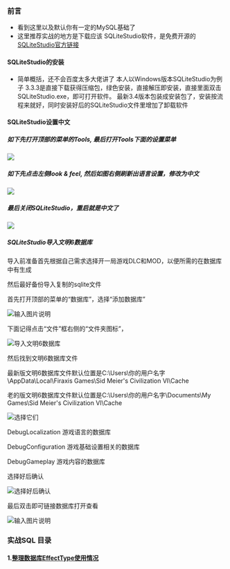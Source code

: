 ### 前言
- 看到这里以及默认你有一定的MySQL基础了
- 这里推荐实战的地方是下载应该 SQLiteStudio软件，是免费开源的[SQLiteStudio官方链接](https://sqlitestudio.pl/)
#### SQLiteStudio的安装
- 简单概括，还不会百度太多大佬讲了
本人以Windows版本SQLiteStudio为例子
3.3.3是直接下载获得压缩包，绿色安装，直接解压即安装，直接里面双击SQLiteStudio.exe，即可打开软件。
最新3.4版本包装成安装包了，安装按流程来就好，同时安装好后的SQLiteStudio文件里增加了卸载软件
#### SQLiteStudio设置中文
##### 如下先打开顶部的菜单的Tools, 最后打开Tools下面的设置菜单
![](../%E5%AD%98%E6%94%BE%E7%85%A7%E7%89%87/1image.png)
##### 如下先点击左侧look & feel, 然后如图右侧刷新出语言设置，修改为中文
![](../%E5%AD%98%E6%94%BE%E7%85%A7%E7%89%87/2image.png)
##### 最后关闭SQLiteStudio，重启就是中文了
![](../%E5%AD%98%E6%94%BE%E7%85%A7%E7%89%87/3image.png)
##### SQLiteStudio导入文明6数据库
导入前准备首先根据自己需求选择开一局游戏DLC和MOD，以便所需的在数据库中有生成

然后最好备份导入复制的sqlite文件

首先打开顶部的菜单的“数据库”，选择“添加数据库”

![输入图片说明](../%E5%AD%98%E6%94%BE%E7%85%A7%E7%89%87/7image.png)

下面记得点击“文件”框右侧的“文件夹图标”，

![导入文明6数据库](../%E5%AD%98%E6%94%BE%E7%85%A7%E7%89%87/5image.png)

然后找到文明6数据库文件

最新版文明6数据库文件默认位置是C:\Users\你的用户名字\AppData\Local\Firaxis Games\Sid Meier's Civilization VI\Cache

老的版文明6数据库文件默认位置是C:\Users\你的用户名字\Documents\My Games\Sid Meier's Civilization VI\Cache

![选择它们](../%E5%AD%98%E6%94%BE%E7%85%A7%E7%89%87/6image.png)

DebugLocalization 游戏语言的数据库

DebugConfiguration 游戏基础设置相关的数据库

DebugGameplay 游戏内容的数据库

选择好后确认

![选择好后确认](../%E5%AD%98%E6%94%BE%E7%85%A7%E7%89%87/8image.png)

最后双击即可链接数据库打开查看

![输入图片说明](../%E5%AD%98%E6%94%BE%E7%85%A7%E7%89%87/9image.png)

### 实战SQL 目录

#### 1.[整理数据库EffectType使用情况](https://gitee.com/XPPK/pk-civ6/tree/master/Gameplay%E6%95%B0%E6%8D%AE%E5%BA%93/SQL%E5%AE%9E%E6%88%98%E4%BE%8B%E5%AD%90)